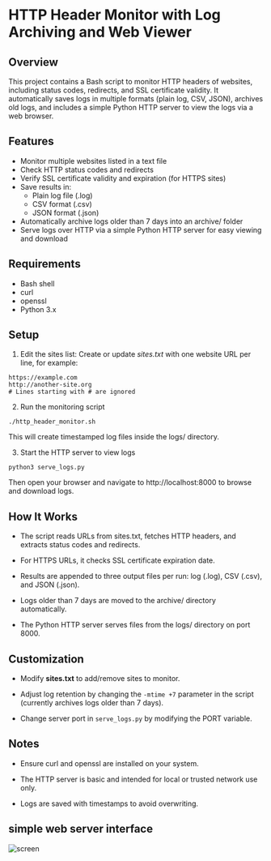 # HTTP Header Monitor with Log Archiving and Web Viewer
## Overview
This project contains a Bash script to monitor HTTP headers of websites, including status codes, redirects, and SSL certificate validity. It automatically saves logs in multiple formats (plain log, CSV, JSON), archives old logs, and includes a simple Python HTTP server to view the logs via a web browser.

## Features
- Monitor multiple websites listed in a text file
- Check HTTP status codes and redirects
- Verify SSL certificate validity and expiration (for HTTPS sites)
- Save results in:
    - Plain log file (.log)
    - CSV format (.csv)
    - JSON format (.json)
- Automatically archive logs older than 7 days into an archive/ folder
- Serve logs over HTTP via a simple Python HTTP server for easy viewing and download

## Requirements
- Bash shell
- curl
- openssl
- Python 3.x

## Setup
1. Edit the sites list: Create or update *sites.txt* with one website URL per line, for example:

```
https://example.com
http://another-site.org
# Lines starting with # are ignored
```
2. Run the monitoring script
```
./http_header_monitor.sh
```
This will create timestamped log files inside the logs/ directory.

3. Start the HTTP server to view logs

```
python3 serve_logs.py
```

Then open your browser and navigate to http://localhost:8000 to browse and download logs.

## How It Works
- The script reads URLs from sites.txt, fetches HTTP headers, and extracts status codes and redirects.

- For HTTPS URLs, it checks SSL certificate expiration date.

- Results are appended to three output files per run: log (.log), CSV (.csv), and JSON (.json).

- Logs older than 7 days are moved to the archive/ directory automatically.

- The Python HTTP server serves files from the logs/ directory on port 8000.

## Customization
- Modify **sites.txt** to add/remove sites to monitor.

- Adjust log retention by changing the ```-mtime +7``` parameter in the script (currently archives logs older than 7 days).

- Change server port in ```serve_logs.py``` by modifying the PORT variable.

## Notes
- Ensure curl and openssl are installed on your system.

- The HTTP server is basic and intended for local or trusted network use only.

- Logs are saved with timestamps to avoid overwriting.

## simple web server interface 
![screen](https://github.com/fcss88/ping/blob/main/Bashscripts\HTTP-Monitoring\webserver_screen.png)
